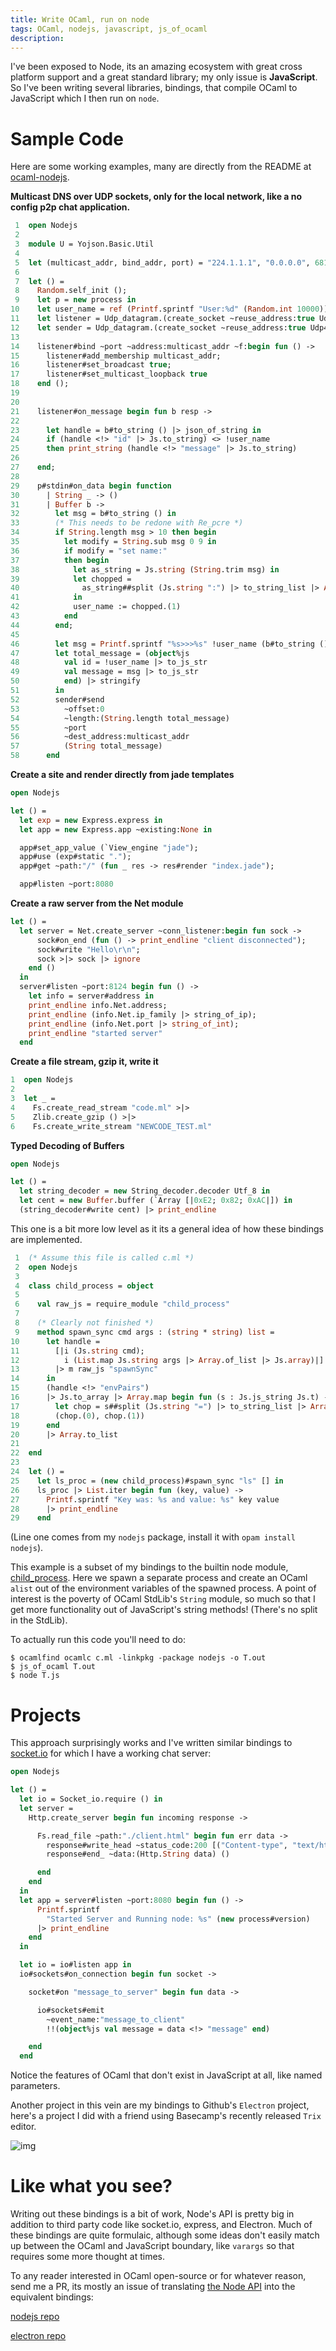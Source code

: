 ```yaml
---
title: Write OCaml, run on node
tags: OCaml, nodejs, javascript, js_of_ocaml
description:
---
```


I've been exposed to Node, its an amazing ecosystem with great cross
platform support and a great standard library; my only issue is
**JavaScript**. So I've been writing several libraries, bindings, that
compile OCaml to JavaScript which I then run on `node`.

# Sample Code

Here are some working examples, many are directly from the README at
[ocaml-nodejs](https://github.com/fxfactorial/ocaml-nodejs/blob/master/README.md).

**Multicast DNS over UDP sockets, only for the local network, like a
 no config p2p chat application.**

```ocaml
 1  open Nodejs
 2  
 3  module U = Yojson.Basic.Util
 4  
 5  let (multicast_addr, bind_addr, port) = "224.1.1.1", "0.0.0.0", 6811
 6  
 7  let () =
 8    Random.self_init ();
 9    let p = new process in
10    let user_name = ref (Printf.sprintf "User:%d" (Random.int 10000)) in
11    let listener = Udp_datagram.(create_socket ~reuse_address:true Udp4) in
12    let sender = Udp_datagram.(create_socket ~reuse_address:true Udp4) in
13  
14    listener#bind ~port ~address:multicast_addr ~f:begin fun () ->
15      listener#add_membership multicast_addr;
16      listener#set_broadcast true;
17      listener#set_multicast_loopback true
18    end ();
19  
20  
21    listener#on_message begin fun b resp ->
22  
23      let handle = b#to_string () |> json_of_string in
24      if (handle <!> "id" |> Js.to_string) <> !user_name
25      then print_string (handle <!> "message" |> Js.to_string)
26  
27    end;
28  
29    p#stdin#on_data begin function
30      | String _ -> ()
31      | Buffer b ->
32        let msg = b#to_string () in
33        (* This needs to be redone with Re_pcre *)
34        if String.length msg > 10 then begin
35          let modify = String.sub msg 0 9 in
36          if modify = "set name:"
37          then begin
38            let as_string = Js.string (String.trim msg) in
39            let chopped =
40              as_string##split (Js.string ":") |> to_string_list |> Array.of_list
41            in
42            user_name := chopped.(1)
43          end
44        end;
45  
46        let msg = Printf.sprintf "%s>>>%s" !user_name (b#to_string ()) in
47        let total_message = (object%js
48          val id = !user_name |> to_js_str
49          val message = msg |> to_js_str
50          end) |> stringify
51        in
52        sender#send
53          ~offset:0
54          ~length:(String.length total_message)
55          ~port
56          ~dest_address:multicast_addr
57          (String total_message)
58      end
```

**Create a site and render directly from jade templates**

```ocaml
open Nodejs

let () =
  let exp = new Express.express in
  let app = new Express.app ~existing:None in

  app#set_app_value (`View_engine "jade");
  app#use (exp#static ".");
  app#get ~path:"/" (fun _ res -> res#render "index.jade");

  app#listen ~port:8080
```

**Create a raw server from the Net module**

```ocaml
let () =
  let server = Net.create_server ~conn_listener:begin fun sock ->
      sock#on_end (fun () -> print_endline "client disconnected");
      sock#write "Hello\r\n";
      sock >|> sock |> ignore
    end ()
  in
  server#listen ~port:8124 begin fun () ->
    let info = server#address in
    print_endline info.Net.address;
    print_endline (info.Net.ip_family |> string_of_ip);
    print_endline (info.Net.port |> string_of_int);
    print_endline "started server"
  end
```

**Create a file stream, gzip it, write it**

```ocaml
1  open Nodejs
2  
3  let _ =
4    Fs.create_read_stream "code.ml" >|>
5    Zlib.create_gzip () >|>
6    Fs.create_write_stream "NEWCODE_TEST.ml"
```

**Typed Decoding of Buffers**

```ocaml
open Nodejs

let () =
  let string_decoder = new String_decoder.decoder Utf_8 in
  let cent = new Buffer.buffer (`Array [|0xE2; 0x82; 0xAC|]) in
  (string_decoder#write cent) |> print_endline
```

This one is a bit more low level as it its a general idea of how these
bindings are implemented.

```ocaml
 1  (* Assume this file is called c.ml *)
 2  open Nodejs
 3  
 4  class child_process = object
 5  
 6    val raw_js = require_module "child_process"
 7  
 8    (* Clearly not finished *)
 9    method spawn_sync cmd args : (string * string) list =
10      let handle =
11        [|i (Js.string cmd);
12          i (List.map Js.string args |> Array.of_list |> Js.array)|]
13        |> m raw_js "spawnSync"
14      in
15      (handle <!> "envPairs")
16      |> Js.to_array |> Array.map begin fun (s : Js.js_string Js.t) ->
17        let chop = s##split (Js.string "=") |> to_string_list |> Array.of_list in
18        (chop.(0), chop.(1))
19      end
20      |> Array.to_list
21  
22  end
23  
24  let () =
25    let ls_proc = (new child_process)#spawn_sync "ls" [] in
26    ls_proc |> List.iter begin fun (key, value) ->
27      Printf.sprintf "Key was: %s and value: %s" key value
28      |> print_endline
29    end
```

(Line one comes from my `nodejs` package, install it with `opam install
nodejs`). 

This example is a subset of my bindings to the builtin node module,
[child\_process](https://nodejs.org/api/child_process.html). Here we spawn a separate process and create an OCaml
`alist` out of the environment variables of the spawned process. A
point of interest is the poverty of OCaml StdLib's `String` module, so
much so that I get more functionality out of JavaScript's string
methods! (There's no split in the StdLib). 

To actually run this code you'll need to do:

```shell
$ ocamlfind ocamlc c.ml -linkpkg -package nodejs -o T.out
$ js_of_ocaml T.out
$ node T.js
```

# Projects

This approach surprisingly works and I've written similar bindings to
[socket.io](https://github.com/fxfactorial/ocaml-npm-socket-io) for which I have a working chat server:

```ocaml
open Nodejs

let () =
  let io = Socket_io.require () in
  let server =
    Http.create_server begin fun incoming response ->

      Fs.read_file ~path:"./client.html" begin fun err data ->
        response#write_head ~status_code:200 [("Content-type", "text/html")];
        response#end_ ~data:(Http.String data) ()

      end
    end
  in
  let app = server#listen ~port:8080 begin fun () ->
      Printf.sprintf
        "Started Server and Running node: %s" (new process#version)
      |> print_endline
    end
  in

  let io = io#listen app in
  io#sockets#on_connection begin fun socket ->

    socket#on "message_to_server" begin fun data ->

      io#sockets#emit
        ~event_name:"message_to_client"
        !!(object%js val message = data <!> "message" end)

    end
  end
```

Notice the features of OCaml that don't exist in JavaScript at all,
like named parameters.

Another project in this vein are my bindings to Github's `Electron`
project, here's a project I did with a friend using Basecamp's
recently released `Trix` editor.

![img](./electron_working.gif)

# Like what you see?

Writing out these bindings is a bit of work, Node's API is pretty big
in addition to third party code like socket.io, express, and
Electron. Much of these bindings are quite formulaic, although some
ideas don't easily match up between the OCaml and JavaScript boundary,
like `varargs` so that requires some more thought at times. 

To any reader interested in OCaml open-source or for whatever reason,
send me a PR, its mostly an issue of translating [the Node API](https://nodejs.org/api/index.html) into the
equivalent bindings:

[nodejs repo](https://github.com/fxfactorial/ocaml-nodejs)

[electron repo](https://github.com/fxfactorial/ocaml-electron)

